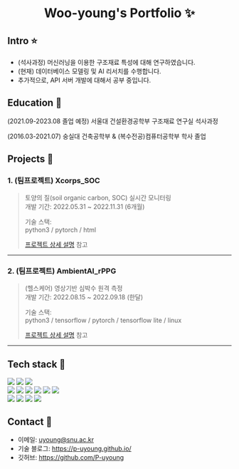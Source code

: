 <p align="center">
  <h1 align="center">Woo-young's Portfolio ✨</h1>

</p>

## Intro ⭐️

- (석사과정) 머신러닝을 이용한 구조재료 특성에 대해 연구하였습니다. 
- (현재) 데이터베이스 모델링 및 AI 리서치를 수행합니다. 
- 추가적으로, API 서버 개발에 대해서 공부 중입니다.

## Education 🍪

(2021.09-2023.08 졸업 예정) 서울대 건설환경공학부 구조재료 연구실 석사과정 

(2016.03-2021.07) 숭실대 건축공학부 & (복수전공)컴퓨터공학부 학사 졸업

## Projects 🌳
### 1. (팀프로젝트) Xcorps_SOC
>토양의 질(soil organic carbon, SOC) 실시간 모니터링  
>개발 기간: 2022.05.31 ~ 2022.11.31 (6개월)  
>  
>기술 스택:  
>python3 / pytorch / html 
>  
>[프로젝트 상세 설명](https://github.com/P-uyoung/X-Corps_Soil-detection) 참고

---

### 2. (팀프로젝트) AmbientAI_rPPG
>(헬스케어) 영상기반 심박수 원격 측정  
>개발 기간: 2022.08.15 ~ 2022.09.18 (한달)
>  
>기술 스택:  
>python3 / tensorflow / pytorch / tensorflow lite / linux 
>
>[프로젝트 상세 설명](https://github.com/P-uyoung/Ambient_RPPG) 참고

---

## Tech stack 🔧
  <span><img src="https://img.shields.io/badge/Python-05122A?style=flat-square&logo=python"/></span>
  <span><img src="https://img.shields.io/badge/Pytorch-EE4C2C?style=flat-square&logo=PyTorch&logoColor=white"></span>
  <span><img src="https://img.shields.io/badge/TensorFlow-FF6F00?style=flat-square&logo=TensorFlow&logoColor=white"></span>
  <br/>
  <span><img src="https://img.shields.io/badge/Java-ED8B00?style=flat-square&logo=Java"></span>
  <span><img src="https://img.shields.io/badge/Matlab-990000?style=flat-square&logo=matlab"></span>
  <span><img src="https://img.shields.io/badge/Linux-FCC624?style=flat-square&logo=Linux&logoColor=white"></span>
  <span><img src="https://img.shields.io/badge/C-A8B9CC?style=flat-square&logo=C&logoColor=white"/></span>
  <span><img src="https://img.shields.io/badge/C++-00599C?style=flat-square&logo=c%2B%2B"></span>
  <span><img src="https://img.shields.io/badge/mysql-4479A1?style=flat-square&logo=mysql&logoColor=white"></span>
  <br/>
  <span><img src="https://img.shields.io/badge/-Git-05122A?style=flat&logo=git"></span>
  <span><img src="https://img.shields.io/badge/-GitHub-05122A?style=flat&logo=github"></span>
  <span><img src="https://img.shields.io/badge/-Notion-000000?style=flat&logo=notion"></span> 
  <span><img src="https://img.shields.io/badge/-Latex-008080?style=flat&logo=LaTex"></span>

## Contact 🔗
- 이메일: uyoung@snu.ac.kr
- 기술 블로그: https://p-uyoung.github.io/
- 깃허브: https://github.com/P-uyoung

